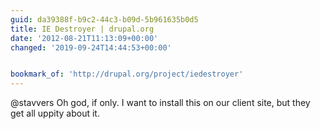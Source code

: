 ```yaml
---
guid: da39388f-b9c2-44c3-b09d-5b961635b0d5
title: IE Destroyer | drupal.org
date: '2012-08-21T11:13:09+00:00'
changed: '2019-09-24T14:44:53+00:00'


bookmark_of: 'http://drupal.org/project/iedestroyer'
---
```



@stavvers Oh god, if only. I want to install this on our client site, but they get all uppity about it.
